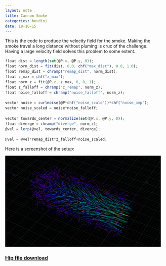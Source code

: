 ```yaml
---
layout: note
title: Cannon Smoke
categories: houdini
date: 18-10-15
---
```

This is the code to produce the velocity field for the smoke. Making the smoke travel a long distance without pluming is crux of the challenge. Having a large velocity field solves this problem to some extent.

```javascript
float dist = length(set(@P.x, @P.y, 0));
float norm_dist = fit(dist, 0.0, chf("max_dist"), 0.0, 1.0);
float remap_dist = chramp("remap_dist", norm_dist);
float z_max = chf("z_max");
float norm_z = fit(@P.z, z_max, 0, 0, 1);
float z_falloff = chramp("z_remap", norm_z);
float noise_falloff = chramp("noise_falloff", norm_z);

vector noise = curlnoise(@P*chf("noise_scale"))*chf("noise_amp");
vector noise_scaled = noise*noise_falloff;

vector towards_center = normalize(set(@P.x, @P.y, 0));
float diverge = chramp("diverge", norm_z);
@vel = lerp(@vel, towards_center, diverge);

@vel = @vel*remap_dist*z_falloff+noise_scaled;
```
Here is a screenshot of the setup:

![Cannon Vel Screenshot](/assets/images/18-10-15-cannon-source-vel.PNG)

### [Hip file download](/assets/projects/houdini/18-10-16-cannon-smoke.hip)